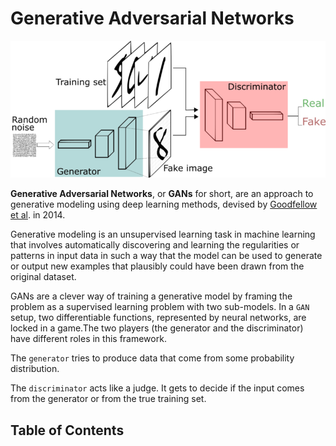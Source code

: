 # Generative Adversarial Networks
![gan](image/gan.png)

**Generative Adversarial Networks**, or **GANs** for short, are an approach to generative modeling using deep learning methods, devised by [Goodfellow et al](https://arxiv.org/abs/1406.2661). in 2014. 

Generative modeling is an unsupervised learning task in machine learning that involves automatically discovering and learning the regularities or patterns in input data in such a way that the model can be used to generate or output new examples that plausibly could have been drawn from the original dataset.

GANs are a clever way of training a generative model by framing the problem as a supervised learning problem with two sub-models. In a `GAN` setup, two differentiable functions, represented by neural networks, are locked in a game.The two players (the generator and the discriminator) have different roles in this framework.

The `generator` tries to produce data that come from some probability distribution. 

The `discriminator` acts like a judge. It gets to decide if the input comes from the generator or from the true training set.

## Table of Contents




